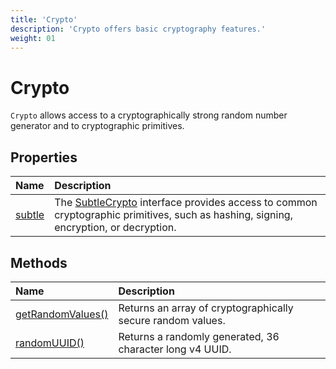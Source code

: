 ```yaml
---
title: 'Crypto'
description: 'Crypto offers basic cryptography features.'
weight: 01
---
```


# Crypto

`Crypto` allows access to a cryptographically strong random number generator and to cryptographic primitives.

## Properties

| Name                                                                                                     | Description                                                                                                                                                                                                                           |
| :------------------------------------------------------------------------------------------------------- | :------------------------------------------------------------------------------------------------------------------------------------------------------------------------------------------------------------------------------------ |
| [subtle](https://grafana.com/docs/k6/<K6_VERSION>/javascript-api/k6-experimental/webcrypto/subtlecrypto) | The [SubtleCrypto](https://grafana.com/docs/k6/<K6_VERSION>/javascript-api/k6-experimental/webcrypto/subtlecrypto) interface provides access to common cryptographic primitives, such as hashing, signing, encryption, or decryption. |

## Methods

| Name                                                                                                                           | Description                                                 |
| :----------------------------------------------------------------------------------------------------------------------------- | :---------------------------------------------------------- |
| [getRandomValues()](https://grafana.com/docs/k6/<K6_VERSION>/javascript-api/k6-experimental/webcrypto/crypto/getrandomvalues/) | Returns an array of cryptographically secure random values. |
| [randomUUID()](https://grafana.com/docs/k6/<K6_VERSION>/javascript-api/k6-experimental/webcrypto/crypto/randomuuid/)           | Returns a randomly generated, 36 character long v4 UUID.    |
